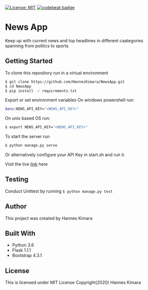 [![License: MIT](https://img.shields.io/badge/License-MIT-yellow.svg)](https://github.com/HannesKimara/NewsApp/blob/master/LICENSE) [![codebeat badge](https://codebeat.co/badges/49da4007-f4c8-4cf1-b584-1254811f472f)](https://codebeat.co/projects/github-com-hanneskimara-newsapp-master)

# News App
Keep up with current news and top headlines in different caategories spanning from politics to sports

## Getting Started
To clone this repository run in a virtual environment
```bash
$ git clone https://github.com/HannesKimara/NewsApp.git
$ cd NewsApp
$ pip install -r requirements.txt
```

Export or set environment variables
On windows powershell run:

```bash
$env:NEWS_API_KEY="<NEWS_API_KEY>"
```

On unix based OS run:
```bash
$ export NEWS_API_KEY="<NEWS_API_KEY>"
```

To start the server run
```bash
$ python manage.py serve
```

Or alternatively configure your API Key in start.sh and run it.

Visit the live [link](https://indjournal.herokuapp.com/) here

## Testing
Conduct Unittest by running
`$ python manage.py test`

## Author
This project was created by Hannes Kimara

## Built With
 - Python 3.6
 - Flask 1.1.1
 - Bootstrap 4.3.1

## License
This is licensed under MIT License Copyright(2020) Hannes Kimara



